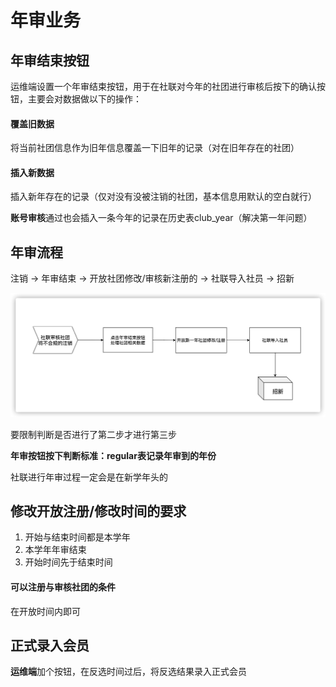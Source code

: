 # 年审业务

## 年审结束按钮

运维端设置一个年审结束按钮，用于在社联对今年的社团进行审核后按下的确认按钮，主要会对数据做以下的操作：

#### 覆盖旧数据

将当前社团信息作为旧年信息覆盖一下旧年的记录（对在旧年存在的社团）

#### 插入新数据

插入新年存在的记录（仅对没有没被注销的社团，基本信息用默认的空白就行）

**账号审核**通过也会插入一条今年的记录在历史表club_year（解决第一年问题）



## 年审流程

注销 -> 年审结束 -> 开放社团修改/审核新注册的 -> 社联导入社员 -> 招新 

![year](image/year.png)

要限制判断是否进行了第二步才进行第三步

**年审按钮按下判断标准：regular表记录年审到的年份**

社联进行年审过程一定会是在新学年头的



## 修改开放注册/修改时间的要求

1. 开始与结束时间都是本学年
2. 本学年年审结束
3. 开始时间先于结束时间

#### 可以注册与审核社团的条件

在开放时间内即可



## 正式录入会员

**运维端**加个按钮，在反选时间过后，将反选结果录入正式会员

